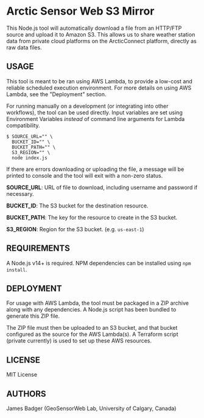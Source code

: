 # Arctic Sensor Web S3 Mirror

This Node.js tool will automatically download a file from an HTTP/FTP source and upload it to Amazon S3. This allows us to share weather station data from private cloud platforms on the ArcticConnect platform, directly as raw data files.

## USAGE

This tool is meant to be ran using AWS Lambda, to provide a low-cost and reliable scheduled execution environment. For more details on using AWS Lambda, see the "Deployment" section.

For running manually on a development (or integrating into other workflows), the tool can be used directly. Input variables are set using Environment Variables *instead* of command line arguments for Lambda compatibility.

```terminal
$ SOURCE_URL="" \
  BUCKET_ID="" \
  BUCKET_PATH="" \
  S3_REGION="" \
  node index.js
```

If there are errors downloading or uploading the file, a message will be printed to console and the tool will exit with a non-zero status.

**SOURCE_URL**: URL of file to download, including username and password if necessary.

**BUCKET_ID**: The S3 bucket for the destination resource.

**BUCKET_PATH**: The key for the resource to create in the S3 bucket.

**S3_REGION**: Region for the S3 bucket. (e.g. `us-east-1`)

## REQUIREMENTS

A Node.js v14+ is required. NPM dependencies can be installed using `npm install`.

## DEPLOYMENT

For usage with AWS Lambda, the tool must be packaged in a ZIP archive along with any dependencies. A Node.js script has been bundled to generate this ZIP file.

The ZIP file must then be uploaded to an S3 bucket, and that bucket configured as the source for the AWS Lambda(s). A Terraform script (private currently) is used to set up these AWS resources.

## LICENSE

MIT License

## AUTHORS

James Badger (GeoSensorWeb Lab, University of Calgary, Canada)
